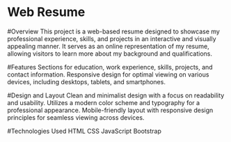 # Web Resume
#Overview
This project is a web-based resume designed to showcase my professional experience, skills, and projects in an interactive and visually appealing manner. It serves as an online representation of my resume, allowing visitors to learn more about my background and qualifications.

#Features
Sections for education, work experience, skills, projects, and contact information.
Responsive design for optimal viewing on various devices, including desktops, tablets, and smartphones.

#Design and Layout
Clean and minimalist design with a focus on readability and usability.
Utilizes a modern color scheme and typography for a professional appearance.
Mobile-friendly layout with responsive design principles for seamless viewing across devices.

#Technologies Used
HTML
CSS
JavaScript
Bootstrap
